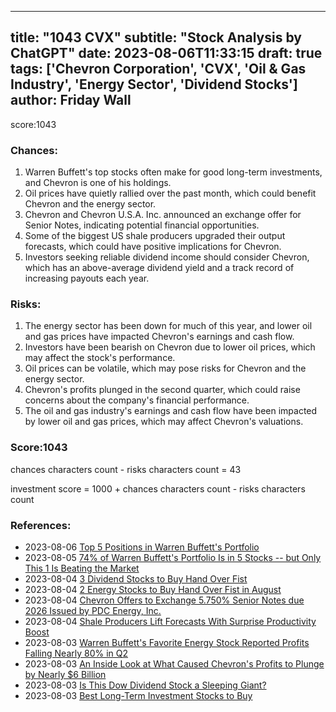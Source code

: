 
---
title: "1043 CVX"
subtitle: "Stock Analysis by ChatGPT"
date: 2023-08-06T11:33:15
draft: true
tags: ['Chevron Corporation', 'CVX', 'Oil & Gas Industry', 'Energy Sector', 'Dividend Stocks']
author: Friday Wall
---

score:1043
### Chances:
1. Warren Buffett's top stocks often make for good long-term investments, and Chevron is one of his holdings.
2. Oil prices have quietly rallied over the past month, which could benefit Chevron and the energy sector.
3. Chevron and Chevron U.S.A. Inc. announced an exchange offer for Senior Notes, indicating potential financial opportunities.
4. Some of the biggest US shale producers upgraded their output forecasts, which could have positive implications for Chevron.
5. Investors seeking reliable dividend income should consider Chevron, which has an above-average dividend yield and a track record of increasing payouts each year.
### Risks:
1. The energy sector has been down for much of this year, and lower oil and gas prices have impacted Chevron's earnings and cash flow.
2. Investors have been bearish on Chevron due to lower oil prices, which may affect the stock's performance.
3. Oil prices can be volatile, which may pose risks for Chevron and the energy sector.
4. Chevron's profits plunged in the second quarter, which could raise concerns about the company's financial performance.
5. The oil and gas industry's earnings and cash flow have been impacted by lower oil and gas prices, which may affect Chevron's valuations.
### Score:1043
chances characters count - risks characters count = 43

investment score = 1000 + chances characters count - risks characters count
### References:
- 2023-08-06 [Top 5 Positions in Warren Buffett's Portfolio](https://finance.yahoo.com/m/a58721d6-5d0d-3d33-9317-f6f6e983696a/top-5-positions-in-warren.html?.tsrc=rss)
- 2023-08-05 [74% of Warren Buffett's Portfolio Is in 5 Stocks -- but Only This 1 Is Beating the Market](https://finance.yahoo.com/m/e43ed50a-89db-37cf-8da5-660162955818/74%25-of-warren-buffett%27s.html?.tsrc=rss)
- 2023-08-04 [3 Dividend Stocks to Buy Hand Over Fist](https://finance.yahoo.com/m/d3236399-9e8c-3ff1-a8d2-d56e7fb4d533/3-dividend-stocks-to-buy-hand.html?.tsrc=rss)
- 2023-08-04 [2 Energy Stocks to Buy Hand Over Fist in August](https://finance.yahoo.com/m/aad179dd-ded6-3243-9de2-7997a125d7bb/2-energy-stocks-to-buy-hand.html?.tsrc=rss)
- 2023-08-04 [Chevron Offers to Exchange 5.750% Senior Notes due 2026 Issued by PDC Energy, Inc.](https://finance.yahoo.com/news/chevron-offers-exchange-5-750-203000868.html?.tsrc=rss)
- 2023-08-04 [Shale Producers Lift Forecasts With Surprise Productivity Boost](https://finance.yahoo.com/news/shale-producers-lift-forecasts-surprise-165005783.html?.tsrc=rss)
- 2023-08-03 [Warren Buffett's Favorite Energy Stock Reported Profits Falling Nearly 80% in Q2](https://finance.yahoo.com/m/4fdeb425-19c0-3be9-921d-8a771527f936/warren-buffett%27s-favorite.html?.tsrc=rss)
- 2023-08-03 [An Inside Look at What Caused Chevron's Profits to Plunge by Nearly $6 Billion](https://finance.yahoo.com/m/4e1b2e9e-7487-3df2-aafc-089f16cda4a0/an-inside-look-at-what-caused.html?.tsrc=rss)
- 2023-08-03 [Is This Dow Dividend Stock a Sleeping Giant?](https://finance.yahoo.com/m/21a73f7e-d901-35e2-9ab8-3710bb1efcfb/is-this-dow-dividend-stock-a.html?.tsrc=rss)
- 2023-08-03 [Best Long-Term Investment Stocks to Buy](https://finance.yahoo.com/news/best-long-term-investment-stocks-172831591.html?.tsrc=rss)


                